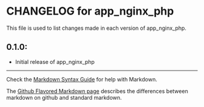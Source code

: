 # CHANGELOG for app_nginx_php

This file is used to list changes made in each version of app_nginx_php.

## 0.1.0:

* Initial release of app_nginx_php

- - - 
Check the [Markdown Syntax Guide](http://daringfireball.net/projects/markdown/syntax) for help with Markdown.

The [Github Flavored Markdown page](http://github.github.com/github-flavored-markdown/) describes the differences between markdown on github and standard markdown.
